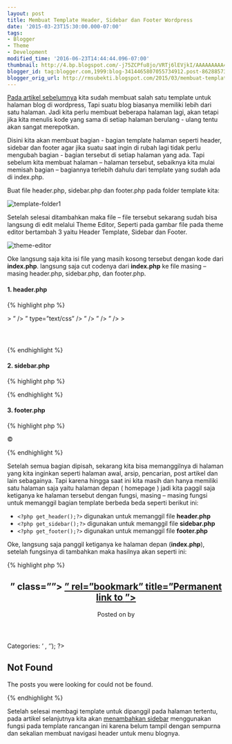 ```yaml
---
layout: post
title: Membuat Template Header, Sidebar dan Footer Wordpress
date: '2015-03-23T15:30:00.000-07:00'
tags:
- Blogger
- Theme
- Development
modified_time: '2016-06-23T14:44:44.096-07:00'
thumbnail: http://4.bp.blogspot.com/-j75ZCPfu8jo/VRTj6lEVjkI/AAAAAAAAA4c/It3jyvZ6260/s72-c/template-folder1.png
blogger_id: tag:blogger.com,1999:blog-3414465807055734912.post-8628857330563402452
blogger_orig_url: http://rmsubekti.blogspot.com/2015/03/membuat-template-header-sidebar-dan.html
---
```

[Pada artikel sebelumnya](/blog/membuat-template-wordpress.html) kita sudah membuat salah satu template untuk halaman blog di wordpress, Tapi suatu blog biasanya memiliki lebih dari satu halaman. Jadi kita perlu membuat beberapa halaman lagi, akan tetapi jika kita menulis kode yang sama di setiap halaman berulang - ulang tentu akan sangat merepotkan.

Disini kita akan membuat bagian - bagian template halaman seperti header, sidebar dan footer agar jika suatu saat ingin di rubah lagi tidak perlu mengubah bagian - bagian tersebut di setiap halaman yang ada. Tapi sebelum kita membuat halaman – halaman tersebut, sebaiknya kita mulai memisah bagian – bagiannya terlebih dahulu dari template yang sudah ada di index.php.

Buat file header.php, sidebar.php dan footer.php pada folder template kita:

![template-folder1](http://4.bp.blogspot.com/-j75ZCPfu8jo/VRTj6lEVjkI/AAAAAAAAA4c/It3jyvZ6260/s1600/template-folder1.png)

Setelah selesai ditambahkan maka file – file tersebut sekarang sudah bisa langsung di edit melalui Theme Editor, Seperti pada gambar file pada theme editor bertambah 3 yaitu Header Template, Sidebar dan Footer.

![theme-editor](http://2.bp.blogspot.com/-SOWQYLiqXwQ/VRTkLlRIqxI/AAAAAAAAA4k/oyRha8asQfs/s1600/theme-editor.png)

Oke langsung saja kita isi  file yang masih kosong tersebut dengan kode dari **index.php**. langsung saja cut codenya dari **index.php** ke file masing – masing header.php, sidebar.php, dan footer.php.

#### 1. header.php
{% highlight php %}
<!DOCTYPE html>
<html <?php language_attributes(); ?>>
<head>
  <title> <?php bloginfo('name'); ?><?php wp_title(); ?></title>
  <meta http-equiv="Content-Type" content="text/html" charset="<?php bloginfo('charset'); ?>"/>
  <meta name="generator" content="WordPress <?php bloginfo('version'); ?>" />
  <meta name=”description” content=”<?php bloginfo(‘description’); ?>” />
  <link rel=”stylesheet” href=”<?php bloginfo(‘stylesheet_url’); ?>” type=”text/css” />
  <link rel=”alternate” type=”application/rss+xml” title=”RSS Feed” href=”<?php bloginfo(‘rss2_url’); ?>” />
  <link rel=”alternate” type=”application/atom+xml” title=”Atom Feed” href=”<?php bloginfo(‘atom_url’); ?>” />
  <link rel=”pingback” href=”<?php bloginfo(‘pingback_url’); ?>” />
  <?php wp_head(); ?>
</head>
<body<?php body_class(); ?>>
  <header id=”masthead” class=”site-header” role=”banner”>
    <div class=”clear container”>
      <hgroup class=”site-branding”>
        <h1 class=”site-title”><?php bloginfo(‘name’); ?><//h1>
        <h2 class=”site-description”><?php bloginfo(‘description’); ?><//h2>
      </hgroup>
    </div>
  </header>
  <!– .site-header –>
  <main id=”main” class=”site-main”>
    <div class=”clear container”>
{% endhighlight %}

#### 2. sidebar.php
{% highlight php %}
<div class=”secondary sidebar” id=”secondary”>
<?php if ( is_active_sidebar( ‘sidebar’ ) ) : ?>
  <div id=”widget-area” class=”widget-area” role=”complementary”>
  <?php dynamic_sidebar( ‘sidebar’ ); ?>
  </div><!– .widget-area –>
<?php endif; ?>
</div>
<!– .sidebar –>
{% endhighlight %}

#### 3. footer.php
{% highlight php %}
</div>
</main>
  <footer id=”colophon” class=”site-footer” role=”contentinfo”>
    <div class=”clear container”>
      <p>&copy; <?php echo date(‘Y ‘); bloginfo(‘name’); ?></p>
    </div>
  </footer>
  <!– .site-footer –>
  <?php wp_footer(); ?>
</body>
{% endhighlight %}

Setelah semua bagian dipisah, sekarang kita bisa memanggilnya di halaman yang kita inginkan seperti halaman awal, arsip, pencarian, post artikel dan lain sebagainya. Tapi karena hingga saat ini kita masih dan hanya memiliki satu halaman saja yaitu halaman depan ( homepage ) jadi kita paggil saja ketiganya ke halaman tersebut dengan fungsi, masing – masing fungsi untuk memanggil bagian template berbeda beda seperti berikut ini:

- `<?php get_header();?>` digunakan untuk memanggil file **header.php**
- `<?php get_sidebar();?>` digunakan untuk memanggil file **sidebar.php**
- `<?php get_footer();?>` digunakan untuk memanggil file **footer.php**

Oke, langsung saja panggil ketiganya ke halaman depan (**index.php**), setelah fungsinya di tambahkan maka hasilnya akan seperti ini:

{% highlight php %}
<?php
//memanggil header.php
get_header();?>
<div id=”primary” class=”content-area”>
  <div id=”content” class=”site-content” role=”main”>
  <?php if (have_posts()) : while (have_posts()) : the_post(); ?>
    <article>
      <header class=”entry-header”>
        <h2 id=”post-<?php the_ID(); ?>” class=”<?php post_class(); ?>”>
          <a href=”<?php the_permalink() ?>” rel=”bookmark” title=”Permanent link to <?php the_title_attribute(); ?>”><?php the_title(); ?></a>
        </h2>
        Posted on <?php the_date(); ?> by <?php the_author(); ?>
      </header>
      <section class=”entry-content”>
        <?php the_content(); ?>
      </section>
      <footer class=”entry-meta”>
        <span class=”cat-links”>
          Categories: <?php the_category(‘, ‘); ?>
        </span>
        <span class=”post-details-right”>
          <?php edit_post_link(‘Edit’, ‘<span class=”comment-count”> ‘ , ‘</span>’); ?><span class=”comment-count”><?php comments_popup_link(‘Leave a comment’, ‘1 Comment’, ‘% Comments’); ?></span>
        </span>
      </footer><!– .entry-meta –>
    </article>
    <?php comments_template(); ?>
  <?php endwhile; ?>
  <div class=”navigation”>
    <div class=”alignleft”><?php posts_nav_link(); ?></div>
    <div class=”clear”><!– –></div>
  </div><!– .navigation –>
  <?php else: ?>
  <h2>Not Found</h2>
    <p>The posts you were looking for could not be found.</p>
  <?php endif; ?>
  </div>
  <!– .site-content –>
</div>
<?php
//memanggil sidebar.php
get_sidebar();?>
<?php
//memanggil footer.php
get_footer();?>
{% endhighlight %}

Setelah selesai membagi template untuk dipanggil pada halaman tertentu, pada artikel selanjutnya kita akan [menambahkan sidebar](/blog/menambahkan-sidebar-dan-header-menu) menggunakan fungsi pada template rancangan ini karena belum tampil dengan sempurna dan sekalian membuat navigasi header untuk menu blognya.
